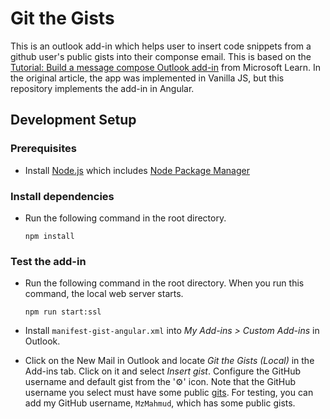 # Git the Gists

This is an outlook add-in which helps user to insert code snippets from a github user's public gists into their componse email. This is based on the [Tutorial: Build a message compose Outlook add-in](https://learn.microsoft.com/en-us/office/dev/add-ins/tutorials/outlook-tutorial) from Microsoft Learn. In the original article, the app was implemented in Vanilla JS, but this repository implements the add-in in Angular.

## Development Setup

### Prerequisites

- Install [Node.js](https://nodejs.org/en) which includes [Node Package Manager](https://docs.npmjs.com/getting-started)

### Install dependencies

- Run the following command in the root directory.

  ```
  npm install
  ```

### Test the add-in

- Run the following command in the root directory. When you run this command, the local web server starts.

  ```
  npm run start:ssl
  ```

- Install `manifest-gist-angular.xml` into _My Add-ins > Custom Add-ins_ in Outlook.

- Click on the New Mail in Outlook and locate _Git the Gists (Local)_ in the Add-ins tab. Click on it and select _Insert gist_. Configure the GitHub username and default gist from the '⚙️' icon. Note that the GitHub username you select must have some public [gits](https://gist.github.com/). For testing, you can add my GitHub username, `MzMahmud`, which has some public gists.
